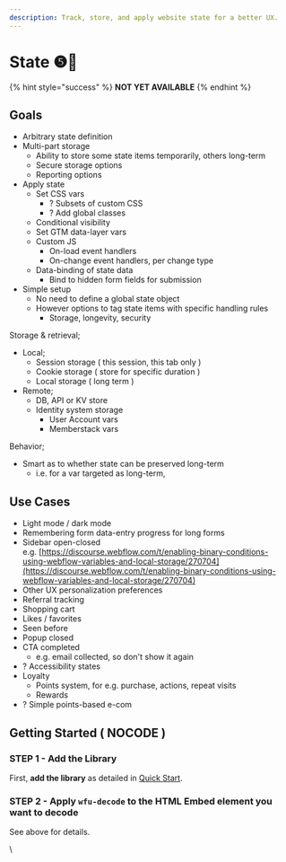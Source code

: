 ```yaml
---
description: Track, store, and apply website state for a better UX.
---
```


# State ❺🧪

{% hint style="success" %}
**NOT YET AVAILABLE**
{% endhint %}







## Goals

* Arbitrary state definition
* Multi-part storage
  * Ability to store some state items temporarily, others long-term
  * Secure storage options
  * Reporting options
* Apply state
  * Set CSS vars
    * ? Subsets of custom CSS&#x20;
    * ? Add global classes
  * Conditional visibility
  * Set GTM data-layer vars&#x20;
  * Custom JS
    * On-load event handlers&#x20;
    * On-change event handlers, per change type &#x20;
  * Data-binding of state data
    * Bind to hidden form fields for submission&#x20;
* Simple setup&#x20;
  * No need to define a global state object
  * However options to tag state items with specific handling rules
    * Storage, longevity, security&#x20;

Storage & retrieval;&#x20;

* Local;
  * Session storage ( this session, this tab only )
  * Cookie storage ( store for specific duration )&#x20;
  * Local storage ( long term )&#x20;
* Remote;
  * DB, API or KV store
  * Identity system storage
    * User Account vars
    * Memberstack vars

Behavior;

* Smart as to whether state can be preserved long-term
  * i.e. for a var targeted as long-term,&#x20;

## Use Cases

* Light mode / dark mode
* Remembering form data-entry progress for long forms&#x20;
* Sidebar open-closed\
  e.g. [https://discourse.webflow.com/t/enabling-binary-conditions-using-webflow-variables-and-local-storage/270704](https://discourse.webflow.com/t/enabling-binary-conditions-using-webflow-variables-and-local-storage/270704)
* Other UX personalization preferences
* Referral tracking&#x20;
* Shopping cart
* Likes / favorites
* Seen before
* Popup closed&#x20;
* CTA completed&#x20;
  * e.g. email collected, so don't show it again&#x20;
* ? Accessibility states
* Loyalty
  * Points system, for e.g. purchase, actions, repeat visits&#x20;
  * Rewards
* ? Simple points-based e-com





## Getting Started ( NOCODE ) <a href="#getting-started-nocode" id="getting-started-nocode"></a>

### STEP 1 - Add the Library <a href="#step-1---add-the-library" id="step-1---add-the-library"></a>

First, **add the library** as detailed in [Quick Start](../sa5-html/quick-start.md).&#x20;

### STEP 2 - Apply `wfu-decode` to the HTML Embed element you want to decode <a href="#step-2---apply-wfu-decode-to-the-html-embed-element-you-want-to-decode" id="step-2---apply-wfu-decode-to-the-html-embed-element-you-want-to-decode"></a>

See above for details.

\

